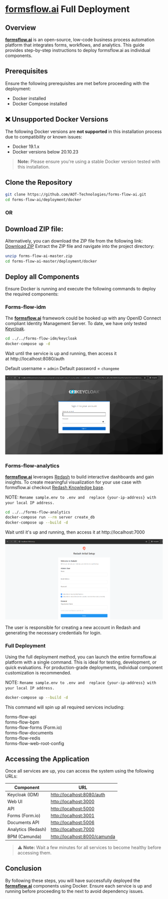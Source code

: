 # [**formsflow.ai**](https://formsflow.ai/) Full Deployment

## Overview

[**formsflow.ai**](https://formsflow.ai/) is an open-source, low-code business process automation platform that integrates forms, workflows, and analytics. This guide provides step-by-step instructions to deploy formsflow.ai as individual components.

## Prerequisites

Ensure the following prerequisites are met before proceeding with the deployment:

- Docker installed
- Docker Compose installed

## ❌ Unsupported Docker Versions

The following Docker versions are **not supported** in this installation process due to compatibility or known issues:

- Docker 19.1.x
- Docker versions below 20.10.23

> **Note:** Please ensure you're using a stable Docker version tested with this installation.

## Clone the Repository

```bash
git clone https://github.com/AOT-Technologies/forms-flow-ai.git
cd forms-flow-ai/deployment/docker
```

### OR

## Download ZIP file:
Alternatively, you can download the ZIP file from the following link:
[Download ZIP](https://github.com/AOT-Technologies/forms-flow-ai/archive/refs/heads/master.zip)
Extract the ZIP file and navigate into the project directory:

```bash
unzip forms-flow-ai-master.zip
cd forms-flow-ai-master/deployment/docker
```

## Deploy all Components

Ensure Docker is running and execute the following commands to deploy the required components:

### Forms-flow-idm

The [**formsflow.ai**](https://formsflow.ai/) framework could be hooked up with any OpenID Connect compliant Identity Management Server. To date, we have only tested [Keycloak](https://github.com/keycloak/keycloak).

```bash
cd ../../forms-flow-idm/keycloak
docker-compose up -d
```

Wait until the service is up and running, then access it at http://localhost:8080/auth

Default username = ``admin``
Default password = ``changeme``

<img src="../../.images/image-1.png" />

### Forms-flow-analytics
[**formsflow.ai**](https://formsflow.ai/) leverages [Redash](https://github.com/getredash/redash) to build interactive
dashboards and gain insights. To create meaningful visualization for
your use case with formsflow.ai checkout [Redash Knowledge base](https://redash.io/help/).

NOTE: ``Rename sample.env to .env and  replace {your-ip-address} with your local IP address.``

```bash
cd ../../forms-flow-analytics
docker-compose run --rm server create_db
docker-compose up --build -d
```

Wait until it's up and running, then access it at http://localhost:7000

<img src="../../.images/image-7.png" />

The user is responsible for creating a new account in Redash and generating the necessary credentials for login.

### Full Deployment

Using the full deployment method, you can launch the entire formsflow.ai platform with a single command. This is ideal for testing, development, or quick evaluations. For production-grade deployments, individual component customization is recommended.

NOTE: ``Rename sample.env to .env and  replace {your-ip-address} with your local IP address.``

```bash
docker-compose up --build -d
```
This command will spin up all required services including:

forms-flow-api <br>
forms-flow-bpm <br>
forms-flow-forms (Form.io) <br>
forms-flow-documents<br>
forms-flow-redis <br>
forms-flow-web-root-config <br>

## Accessing the Application

Once all services are up, you can access the system using the following URLs:

| Component                     | URL                                |
|------------------------------|-------------------------------------|
| Keycloak (IDM)               | [http://localhost:8080/auth](http://localhost:8080/auth)       |
| Web UI                       | [http://localhost:3000](http://localhost:3000)                 |
| API                          | [http://localhost:5000](http://localhost:5000)                 |
| Forms (Form.io)              | [http://localhost:3001](http://localhost:3001)                 |
| Documents API                | [http://localhost:5006](http://localhost:5006)                 |
| Analytics (Redash)           | [http://localhost:7000](http://localhost:7000)                 |
| BPM (Camunda)                | [http://localhost:8000/camunda](http://localhost:8000/camunda) |               |

> ⚠️ **Note:** Wait a few minutes for all services to become healthy before accessing them.


## Conclusion

By following these steps, you will have successfully deployed the [**formsflow.ai**](https://formsflow.ai/) components using Docker. Ensure each service is up and running before proceeding to the next to avoid dependency issues.
